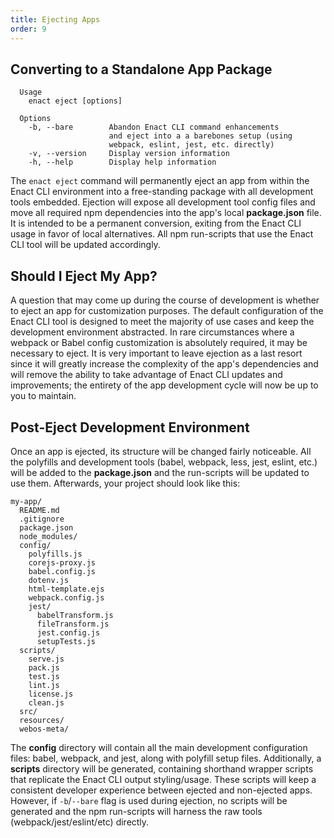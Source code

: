 ```yaml
---
title: Ejecting Apps
order: 9
---
```

## Converting to a Standalone App Package

```none
  Usage
    enact eject [options]

  Options
    -b, --bare        Abandon Enact CLI command enhancements
                      and eject into a a barebones setup (using
                      webpack, eslint, jest, etc. directly)
    -v, --version     Display version information
    -h, --help        Display help information
```
The `enact eject` command will permanently eject an app from within the Enact CLI environment into a free-standing package with all development tools embedded. Ejection will expose all development tool config files and move all required npm dependencies into the app's local **package.json** file. It is intended to be a permanent conversion, exiting from the Enact CLI usage in favor of local alternatives. All npm run-scripts that use the Enact CLI tool will be updated accordingly.

## Should I Eject My App?

A question that may come up during the course of development is whether to eject an app for customization purposes. The default configuration of the Enact CLI tool is designed to meet the majority of use cases and keep the development environment abstracted. In rare circumstances where a webpack or Babel config customization is absolutely required, it may be necessary to eject. It is very important to leave ejection as a last resort since it will greatly increase the complexity of the app's dependencies and will remove the ability to take advantage of Enact CLI updates and improvements; the entirety of the app development cycle will now be up to you to maintain.

## Post-Eject Development Environment

Once an app is ejected, its structure will be changed fairly noticeable. All the polyfills and development tools (babel, webpack, less, jest, eslint, etc.) will be added to the **package.json** and the run-scripts will be updated to use them.  Afterwards, your project should look like this:
```none
my-app/
  README.md
  .gitignore
  package.json
  node_modules/
  config/
    polyfills.js
    corejs-proxy.js
    babel.config.js
    dotenv.js
    html-template.ejs
    webpack.config.js
    jest/
      babelTransform.js
      fileTransform.js
      jest.config.js
      setupTests.js
  scripts/
    serve.js
    pack.js
    test.js
    lint.js
    license.js
    clean.js
  src/
  resources/
  webos-meta/
```

The **config** directory will contain all the main development configuration files: babel, webpack, and jest, along with polyfill setup files. Additionally, a **scripts** directory will be generated, containing shorthand wrapper scripts that replicate the Enact CLI output styling/usage. These scripts will keep a consistent developer experience between ejected and non-ejected apps. However, if `-b`/`--bare` flag is used during ejection, no scripts will be generated and the npm run-scripts will harness the raw tools (webpack/jest/eslint/etc) directly.
